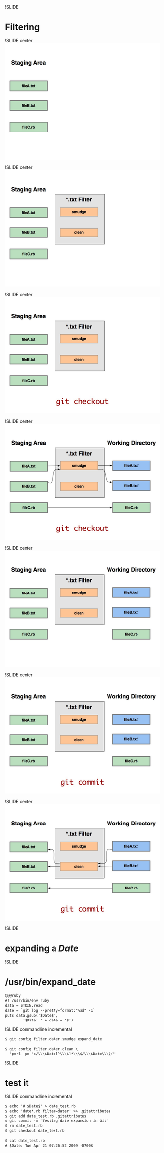 !SLIDE

# Filtering #

!SLIDE center
![img/Filtering/Filtering.371.jpg](img/Filtering/Filtering.371.jpg)

!SLIDE center
![img/Filtering/Filtering.372.jpg](img/Filtering/Filtering.372.jpg)

!SLIDE center
![img/Filtering/Filtering.373.jpg](img/Filtering/Filtering.373.jpg)

!SLIDE center
![img/Filtering/Filtering.374.jpg](img/Filtering/Filtering.374.jpg)

!SLIDE center
![img/Filtering/Filtering.375.jpg](img/Filtering/Filtering.375.jpg)

!SLIDE center
![img/Filtering/Filtering.376.jpg](img/Filtering/Filtering.376.jpg)

!SLIDE center
![img/Filtering/Filtering.377.jpg](img/Filtering/Filtering.377.jpg)

!SLIDE

# expanding a $Date$ #

!SLIDE

# /usr/bin/expand_date

	@@@ruby
	#! /usr/bin/env ruby
	data = STDIN.read
	date = `git log --pretty=format:"%ad" -1`
	puts data.gsub('$Date$',
			'$Date: ' + date + '$')

!SLIDE commandline incremental

	$ git config filter.dater.smudge expand_date

	$ git config filter.dater.clean \
	  'perl -pe "s/\\\$Date[^\\\$]*\\\$/\\\$Date\\\$/"'

!SLIDE

# test it #

!SLIDE commandline incremental

	$ echo '# $Date$' > date_test.rb
	$ echo 'date*.rb filter=dater' >> .gitattributes
	$ git add date_test.rb .gitattributes
	$ git commit -m "Testing date expansion in Git"
	$ rm date_test.rb
	$ git checkout date_test.rb

	$ cat date_test.rb
	# $Date: Tue Apr 21 07:26:52 2009 -0700$